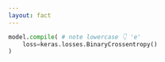 ```yaml
---
layout: fact
---
```


<Congratz
  achievement="knowing your second loss function"
  message="Remember its name: Binary Cross Entropy"
  secondary="Also remember and UNDERSTAND the how and why"
  caveat="Even if you can't remember the formulas and derivatives, TF / Keras will 😉"
/>

```py
model.compile( # note lowercase 👇 'e'
    loss=keras.losses.BinaryCrossentropy()
)
```

<style>
  .shiki-container {
    text-align: left;
    width: 50%;
    margin-left: auto;
    margin-right: auto;
  }
</style>